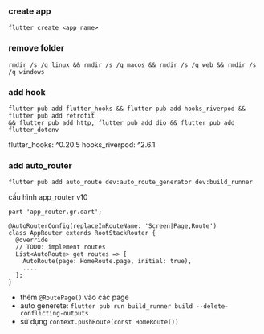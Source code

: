 ### create app
```
flutter create <app_name>
```

### remove folder

```
rmdir /s /q linux && rmdir /s /q macos && rmdir /s /q web && rmdir /s /q windows

```
### add hook
```
flutter pub add flutter_hooks && flutter pub add hooks_riverpod && flutter pub add retrofit
&& flutter pub add http, flutter pub add dio && flutter pub add flutter_dotenv
```
  flutter_hooks: ^0.20.5
  hooks_riverpod: ^2.6.1
### add auto_router
```
flutter pub add auto_route dev:auto_route_generator dev:build_runner
```
cấu hình app_router v10
```
part 'app_router.gr.dart';

@AutoRouterConfig(replaceInRouteName: 'Screen|Page,Route')
class AppRouter extends RootStackRouter {
  @override
  // TODO: implement routes
  List<AutoRoute> get routes => [
    AutoRoute(page: HomeRoute.page, initial: true),
    ....
  ];
}
```
- thêm `@RoutePage()` vào các page
- auto generete: `flutter pub run build_runner build --delete-conflicting-outputs`
- sử dụng `context.pushRoute(const HomeRoute())`
